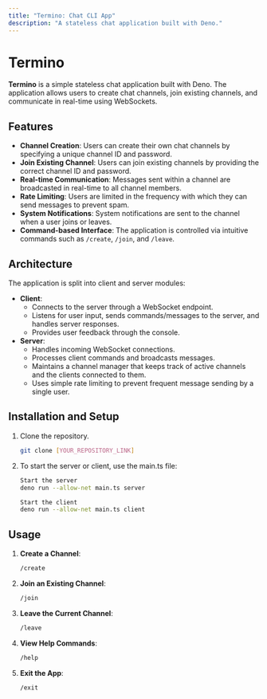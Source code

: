 ```yaml
---
title: "Termino: Chat CLI App"
description: "A stateless chat application built with Deno."
---
```


# Termino

**Termino** is a simple stateless chat application built with Deno. The application allows users to create chat channels, join existing channels, and communicate in real-time using WebSockets.

## Features

- **Channel Creation**: Users can create their own chat channels by specifying a unique channel ID and password.
- **Join Existing Channel**: Users can join existing channels by providing the correct channel ID and password.
- **Real-time Communication**: Messages sent within a channel are broadcasted in real-time to all channel members.
- **Rate Limiting**: Users are limited in the frequency with which they can send messages to prevent spam.
- **System Notifications**: System notifications are sent to the channel when a user joins or leaves.
- **Command-based Interface**: The application is controlled via intuitive commands such as `/create`, `/join`, and `/leave`.

## Architecture

The application is split into client and server modules:

- **Client**:
  - Connects to the server through a WebSocket endpoint.
  - Listens for user input, sends commands/messages to the server, and handles server responses.
  - Provides user feedback through the console.
- **Server**:
  - Handles incoming WebSocket connections.
  - Processes client commands and broadcasts messages.
  - Maintains a channel manager that keeps track of active channels and the clients connected to them.
  - Uses simple rate limiting to prevent frequent message sending by a single user.

## Installation and Setup

1. Clone the repository.
   ```bash
   git clone [YOUR_REPOSITORY_LINK]
   ```
2. To start the server or client, use the main.ts file:

   ```bash
   Start the server
   deno run --allow-net main.ts server

   Start the client
   deno run --allow-net main.ts client

   ```

## Usage

1. **Create a Channel**:
   ```bash
   /create
   ```
2. **Join an Existing Channel**:
   ```bash
   /join
   ```
3. **Leave the Current Channel**:
   ```bash
   /leave
   ```
4. **View Help Commands**:
   ```bash
   /help
   ```
5. **Exit the App**:
   ```bash
   /exit
   ```


